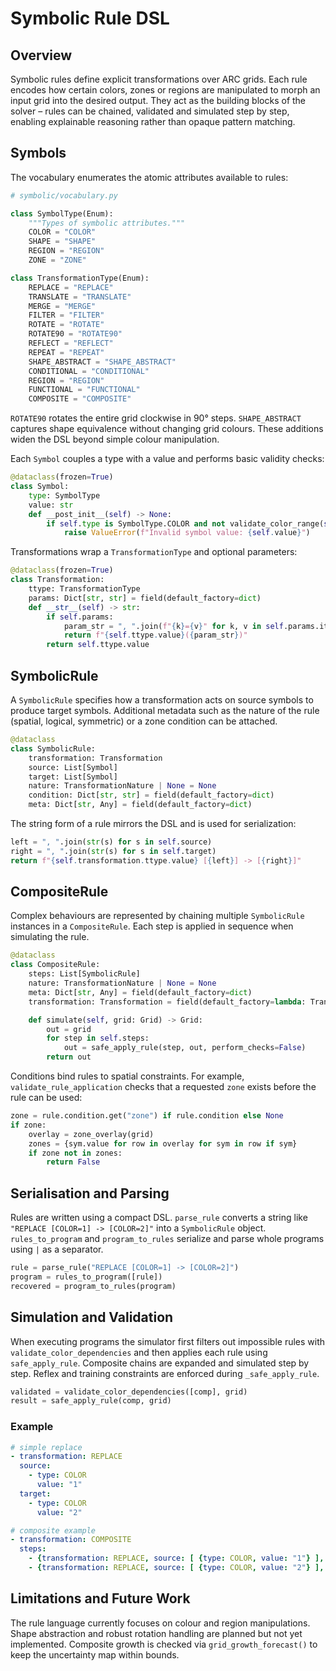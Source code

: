 # Symbolic Rule DSL

## Overview

Symbolic rules define explicit transformations over ARC grids. Each rule encodes how certain colors, zones or regions are manipulated to morph an input grid into the desired output. They act as the building blocks of the solver – rules can be chained, validated and simulated step by step, enabling explainable reasoning rather than opaque pattern matching.

## Symbols

The vocabulary enumerates the atomic attributes available to rules:

```python
# symbolic/vocabulary.py
```
```python
class SymbolType(Enum):
    """Types of symbolic attributes."""
    COLOR = "COLOR"
    SHAPE = "SHAPE"
    REGION = "REGION"
    ZONE = "ZONE"
```

```python
class TransformationType(Enum):
    REPLACE = "REPLACE"
    TRANSLATE = "TRANSLATE"
    MERGE = "MERGE"
    FILTER = "FILTER"
    ROTATE = "ROTATE"
    ROTATE90 = "ROTATE90"
    REFLECT = "REFLECT"
    REPEAT = "REPEAT"
    SHAPE_ABSTRACT = "SHAPE_ABSTRACT"
    CONDITIONAL = "CONDITIONAL"
    REGION = "REGION"
    FUNCTIONAL = "FUNCTIONAL"
    COMPOSITE = "COMPOSITE"
```

`ROTATE90` rotates the entire grid clockwise in 90° steps. `SHAPE_ABSTRACT`
captures shape equivalence without changing grid colours. These additions widen
the DSL beyond simple colour manipulation.

Each `Symbol` couples a type with a value and performs basic validity checks:

```python
@dataclass(frozen=True)
class Symbol:
    type: SymbolType
    value: str
    def __post_init__(self) -> None:
        if self.type is SymbolType.COLOR and not validate_color_range(self.value):
            raise ValueError(f"Invalid symbol value: {self.value}")
```

Transformations wrap a `TransformationType` and optional parameters:

```python
@dataclass(frozen=True)
class Transformation:
    ttype: TransformationType
    params: Dict[str, str] = field(default_factory=dict)
    def __str__(self) -> str:
        if self.params:
            param_str = ", ".join(f"{k}={v}" for k, v in self.params.items())
            return f"{self.ttype.value}({param_str})"
        return self.ttype.value
```

## SymbolicRule

A `SymbolicRule` specifies how a transformation acts on source symbols to produce target symbols. Additional metadata such as the nature of the rule (spatial, logical, symmetric) or a zone condition can be attached.

```python
@dataclass
class SymbolicRule:
    transformation: Transformation
    source: List[Symbol]
    target: List[Symbol]
    nature: TransformationNature | None = None
    condition: Dict[str, str] = field(default_factory=dict)
    meta: Dict[str, Any] = field(default_factory=dict)
```
The string form of a rule mirrors the DSL and is used for serialization:

```python
left = ", ".join(str(s) for s in self.source)
right = ", ".join(str(s) for s in self.target)
return f"{self.transformation.ttype.value} [{left}] -> [{right}]"
```

## CompositeRule

Complex behaviours are represented by chaining multiple `SymbolicRule` instances in a `CompositeRule`. Each step is applied in sequence when simulating the rule.

```python
@dataclass
class CompositeRule:
    steps: List[SymbolicRule]
    nature: TransformationNature | None = None
    meta: Dict[str, Any] = field(default_factory=dict)
    transformation: Transformation = field(default_factory=lambda: Transformation(TransformationType.COMPOSITE))

    def simulate(self, grid: Grid) -> Grid:
        out = grid
        for step in self.steps:
            out = safe_apply_rule(step, out, perform_checks=False)
        return out
```

Conditions bind rules to spatial constraints. For example, `validate_rule_application` checks that a requested `zone` exists before the rule can be used:

```python
zone = rule.condition.get("zone") if rule.condition else None
if zone:
    overlay = zone_overlay(grid)
    zones = {sym.value for row in overlay for sym in row if sym}
    if zone not in zones:
        return False
```

## Serialisation and Parsing

Rules are written using a compact DSL. `parse_rule` converts a string like `"REPLACE [COLOR=1] -> [COLOR=2]"` into a `SymbolicRule` object. `rules_to_program` and `program_to_rules` serialize and parse whole programs using `|` as a separator.

```python
rule = parse_rule("REPLACE [COLOR=1] -> [COLOR=2]")
program = rules_to_program([rule])
recovered = program_to_rules(program)
```

## Simulation and Validation

When executing programs the simulator first filters out impossible rules with `validate_color_dependencies` and then applies each rule using `safe_apply_rule`. Composite chains are expanded and simulated step by step. Reflex and training constraints are enforced during `_safe_apply_rule`.

```python
validated = validate_color_dependencies([comp], grid)
result = safe_apply_rule(comp, grid)
```

### Example

```yaml
# simple replace
- transformation: REPLACE
  source:
    - type: COLOR
      value: "1"
  target:
    - type: COLOR
      value: "2"

# composite example
- transformation: COMPOSITE
  steps:
    - {transformation: REPLACE, source: [ {type: COLOR, value: "1"} ], target: [ {type: COLOR, value: "2"} ] }
    - {transformation: REPLACE, source: [ {type: COLOR, value: "2"} ], target: [ {type: COLOR, value: "3"} ] }
```

## Limitations and Future Work

The rule language currently focuses on colour and region manipulations. Shape abstraction and robust rotation handling are planned but not yet implemented. Composite growth is checked via `grid_growth_forecast()` to keep the uncertainty map within bounds.


